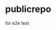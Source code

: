 # publicrepo
for e2e test




























































































































































































































































































































































































































































































































































































































































































































































































































































































































































































































































































































































































































































































































































































































































































































































































































































































































































































































































































































































































































































































































































































































































































































































































































































































































































































































































































































































































































































































